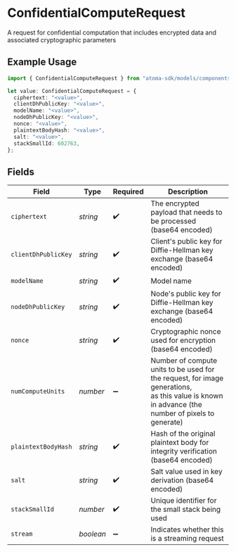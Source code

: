 # ConfidentialComputeRequest

A request for confidential computation that includes encrypted data and associated cryptographic parameters

## Example Usage

```typescript
import { ConfidentialComputeRequest } from "atoma-sdk/models/components";

let value: ConfidentialComputeRequest = {
  ciphertext: "<value>",
  clientDhPublicKey: "<value>",
  modelName: "<value>",
  nodeDhPublicKey: "<value>",
  nonce: "<value>",
  plaintextBodyHash: "<value>",
  salt: "<value>",
  stackSmallId: 602763,
};
```

## Fields

| Field                                                                                                                                           | Type                                                                                                                                            | Required                                                                                                                                        | Description                                                                                                                                     |
| ----------------------------------------------------------------------------------------------------------------------------------------------- | ----------------------------------------------------------------------------------------------------------------------------------------------- | ----------------------------------------------------------------------------------------------------------------------------------------------- | ----------------------------------------------------------------------------------------------------------------------------------------------- |
| `ciphertext`                                                                                                                                    | *string*                                                                                                                                        | :heavy_check_mark:                                                                                                                              | The encrypted payload that needs to be processed (base64 encoded)                                                                               |
| `clientDhPublicKey`                                                                                                                             | *string*                                                                                                                                        | :heavy_check_mark:                                                                                                                              | Client's public key for Diffie-Hellman key exchange (base64 encoded)                                                                            |
| `modelName`                                                                                                                                     | *string*                                                                                                                                        | :heavy_check_mark:                                                                                                                              | Model name                                                                                                                                      |
| `nodeDhPublicKey`                                                                                                                               | *string*                                                                                                                                        | :heavy_check_mark:                                                                                                                              | Node's public key for Diffie-Hellman key exchange (base64 encoded)                                                                              |
| `nonce`                                                                                                                                         | *string*                                                                                                                                        | :heavy_check_mark:                                                                                                                              | Cryptographic nonce used for encryption (base64 encoded)                                                                                        |
| `numComputeUnits`                                                                                                                               | *number*                                                                                                                                        | :heavy_minus_sign:                                                                                                                              | Number of compute units to be used for the request, for image generations,<br/>as this value is known in advance (the number of pixels to generate) |
| `plaintextBodyHash`                                                                                                                             | *string*                                                                                                                                        | :heavy_check_mark:                                                                                                                              | Hash of the original plaintext body for integrity verification (base64 encoded)                                                                 |
| `salt`                                                                                                                                          | *string*                                                                                                                                        | :heavy_check_mark:                                                                                                                              | Salt value used in key derivation (base64 encoded)                                                                                              |
| `stackSmallId`                                                                                                                                  | *number*                                                                                                                                        | :heavy_check_mark:                                                                                                                              | Unique identifier for the small stack being used                                                                                                |
| `stream`                                                                                                                                        | *boolean*                                                                                                                                       | :heavy_minus_sign:                                                                                                                              | Indicates whether this is a streaming request                                                                                                   |